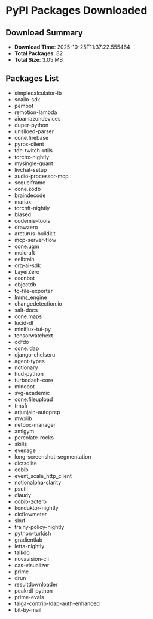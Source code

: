 # PyPI Packages Downloaded

## Download Summary
- **Download Time**: 2025-10-25T11:37:22.555464
- **Total Packages**: 82
- **Total Size**: 3.05 MB

## Packages List
- simplecalculator-lb
- scailo-sdk
- pembot
- remotion-lambda
- aioamazondevices
- duper-python
- unsiloed-parser
- cone.firebase
- pyrox-client
- tdh-twitch-utils
- torchx-nightly
- mysingle-quant
- livchat-setup
- audio-processor-mcp
- sequelframe
- cone.zodb
- braindecode
- mariax
- torchft-nightly
- biased
- codemie-tools
- drawzero
- arcturus-buildkit
- mcp-server-flow
- cone.ugm
- molcraft
- eelbrain
- orq-ai-sdk
- LayerZero
- osonbot
- objectdb
- tg-file-exporter
- lmms_engine
- changedetection.io
- salt-docs
- cone.maps
- lucid-dl
- miniflux-tui-py
- tensorwatchext
- odfdo
- cone.ldap
- django-chelseru
- agent-types
- notionary
- hud-python
- turbodash-core
- minobot
- svg-academic
- cone.fileupload
- trnsfr
- arjunjain-autoprep
- mwxlib
- netbox-manager
- amlgym
- percolate-rocks
- skillz
- evenage
- long-screenshot-segmentation
- dictsqlite
- cobib
- event_scale_http_client
- notionalpha-clarity
- psutil
- claudy
- cobib-zotero
- konduktor-nightly
- cicflowmeter
- skuf
- trainy-policy-nightly
- python-turkish
- gradientlab
- letta-nightly
- talkdo
- novavision-cli
- cas-visualizer
- prime
- drun
- resultdownloader
- peakrdl-python
- prime-evals
- taiga-contrib-ldap-auth-enhanced
- bit-by-mail
